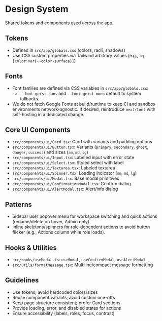 # Design System

Shared tokens and components used across the app.

## Tokens

- Defined in `src/app/globals.css` (colors, radii, shadows)
- Use CSS custom properties via Tailwind arbitrary values (e.g., `bg-[color:var(--color-surface)]`)

## Fonts

- Font families are defined via CSS variables in `src/app/globals.css`:
  - `--font-geist-sans` and `--font-geist-mono` default to system fallbacks.
- We do not fetch Google Fonts at build/runtime to keep CI and sandbox environments network-agnostic. If desired, reintroduce `next/font` with self-hosting in a dedicated change.

## Core UI Components

- `src/components/ui/Card.tsx`: Card with variants and padding options
- `src/components/ui/Button.tsx`: Variants (`primary`, `secondary`, `ghost`, `danger`, `success`) and sizes (`sm`, `md`, `lg`)
- `src/components/ui/Input.tsx`: Labeled input with error state
- `src/components/ui/Select.tsx`: Styled select with label
- `src/components/ui/Textarea.tsx`: Labeled textarea
- `src/components/ui/Spinner.tsx`: Loading indicator (`sm`, `md`, `lg`)
- `src/components/ui/Modal.tsx`: Base modal primitives
- `src/components/ui/ConfirmationModal.tsx`: Confirm dialog
- `src/components/ui/AlertModal.tsx`: Alert/info dialog

## Patterns

- Sidebar user popover menu for workspace switching and quick actions (rename/delete on hover, Admin only).
- Inline skeletons/spinners for role‑dependent actions to avoid button flicker (e.g., Actions column while role loads).

## Hooks & Utilities

- `src/hooks/useModal.ts`: `useModal`, `useConfirmModal`, `useAlertModal`
- `src/utils/formatMessage.tsx`: Multiline/compact message formatting

## Guidelines

- Use tokens; avoid hardcoded colors/sizes
- Reuse component variants; avoid custom one-offs
- Keep page structure consistent; prefer Card sections
- Provide loading, error, and disabled states for actions
- Ensure accessibility (labels, roles, focus, contrast)
